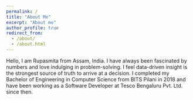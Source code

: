 ```yaml
---
permalink: /
title: "About Me"
excerpt: "About me"
author_profile: true
redirect_from: 
  - /about/
  - /about.html
---
```


Hello, I am Rupasmita from Assam, India. I have always been fascinated by numbers and love indulging in problem-solving. I feel data-driven insight is the strongest source of truth to arrive at a decision. I completed my Bachelor of Engineering in Computer Science from BITS Pilani in 2018 and have been working as a Software Developer at Tesco Bengaluru Pvt. Ltd. since then. 
